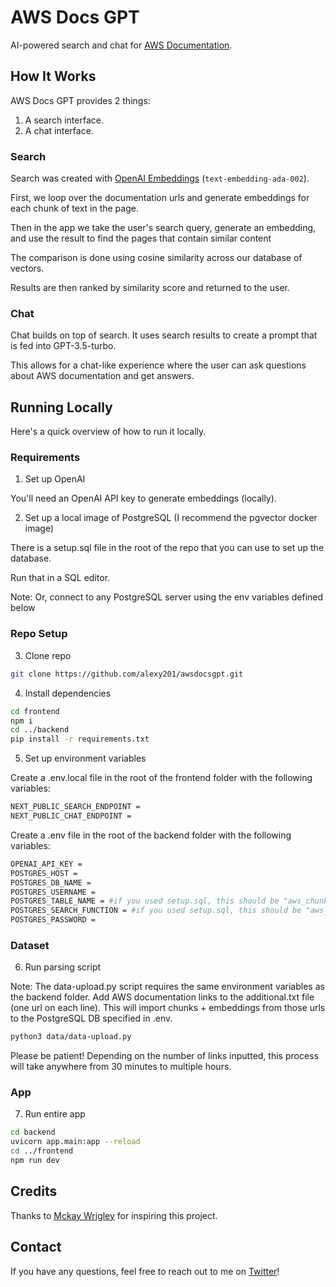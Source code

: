 # AWS Docs GPT

AI-powered search and chat for [AWS Documentation](https://docs.aws.amazon.com/).

## How It Works

AWS Docs GPT provides 2 things:

1. A search interface.
2. A chat interface.

### Search

Search was created with [OpenAI Embeddings](https://platform.openai.com/docs/guides/embeddings) (`text-embedding-ada-002`).

First, we loop over the documentation urls and generate embeddings for each chunk of text in the page.

Then in the app we take the user's search query, generate an embedding, and use the result to find the pages that contain similar content 

The comparison is done using cosine similarity across our database of vectors.

Results are then ranked by similarity score and returned to the user.

### Chat

Chat builds on top of search. It uses search results to create a prompt that is fed into GPT-3.5-turbo.

This allows for a chat-like experience where the user can ask questions about AWS documentation and get answers.

## Running Locally

Here's a quick overview of how to run it locally.

### Requirements

1. Set up OpenAI

You'll need an OpenAI API key to generate embeddings (locally).

2. Set up a local image of PostgreSQL (I recommend the pgvector docker image)

There is a setup.sql file in the root of the repo that you can use to set up the database.

Run that in a SQL editor.

Note: Or, connect to any PostgreSQL server using the env variables defined below

### Repo Setup

3. Clone repo

```bash
git clone https://github.com/alexy201/awsdocsgpt.git
```

4. Install dependencies

```bash
cd frontend
npm i
cd ../backend
pip install -r requirements.txt
```

5. Set up environment variables

Create a .env.local file in the root of the frontend folder with the following variables:

```bash
NEXT_PUBLIC_SEARCH_ENDPOINT =
NEXT_PUBLIC_CHAT_ENDPOINT = 
```

Create a .env file in the root of the backend folder with the following variables:

```bash
OPENAI_API_KEY = 
POSTGRES_HOST = 
POSTGRES_DB_NAME = 
POSTGRES_USERNAME = 
POSTGRES_TABLE_NAME = #if you used setup.sql, this should be "aws_chunks"
POSTGRES_SEARCH_FUNCTION = #if you used setup.sql, this should be "aws_gpt_search"
POSTGRES_PASSWORD = 
```

### Dataset

6. Run parsing script

Note: The data-upload.py script requires the same environment variables as the backend folder. Add AWS documentation links to the additional.txt file (one url on each line). This will import chunks + embeddings from those urls to the PostgreSQL DB specified in .env.

```bash
python3 data/data-upload.py
```

Please be patient! Depending on the number of links inputted, this process will take anywhere from 30 minutes to multiple hours.

### App

7. Run entire app

```bash
cd backend
uvicorn app.main:app --reload
cd ../frontend
npm run dev
```

## Credits

Thanks to [Mckay Wrigley](https://github.com/mckaywrigley) for inspiring this project.

## Contact

If you have any questions, feel free to reach out to me on [Twitter](https://twitter.com/sima_alexx)!